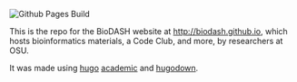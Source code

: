 ![Github Pages Build](https://github.com/biodash/biodash.github.io/workflows/github%20pages/badge.svg)

This is the repo for the BioDASH website at http://biodash.github.io, which hosts bioinformatics materials, a Code Club, and more,
by researchers at OSU.

It was made using [hugo](http://gohugo.io/) [academic](https://sourcethemes.com/academic) and [hugodown](http://hugodown.r-lib.org/).

